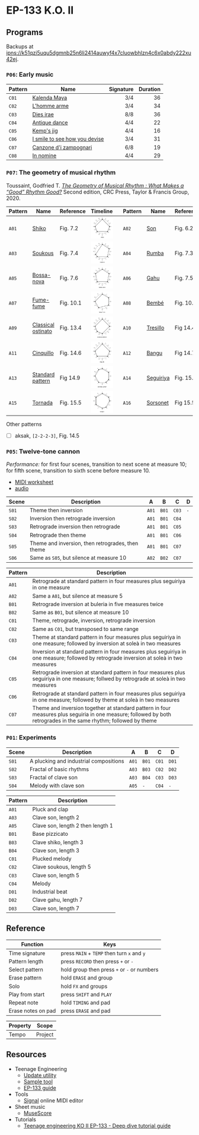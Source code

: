 # EP-133 K.O. II


## Programs

Backups at [ipns://k51qzi5uqu5dgmnb25n6li2414auwyf4x7cluowbhlzn4c6x0abdy222xu42ej](http://ipfs.io/ipns/k51qzi5uqu5dgmnb25n6li2414auwyf4x7cluowbhlzn4c6x0abdy222xu42ej).


### `P06`: Early music

| Pattern | Name                                                                                | Signature | Duration |
| ------- | ----------------------------------------------------------------------------------- | --------: | -------: |
| `C01`   | [Kalenda Maya](midi/Kalenda%20maya.mid)                                             |       3/4 |       36 |
| `C02`   | [L'homme arme](midi/L%27homme%20arme.mid)                                           |       3/4 |       34 |
| `C03`   | [Dies irae](midi/Dies%20irae.mid)                                                   |       8/8 |       36 |
| `C04`   | [Antique dance](midi/Antique%20dance.mid)                                           |       4/4 |       22 |
| `C05`   | [Kemp's jig](midi/Kemp%27s%20jig.mid)                                               |       4/4 |       16 |
| `C06`   | [I smile to see how you devise](midi/I%20smile%20to%20see%20how%20you%20devise.mid) |       3/4 |       31 |
| `C07`   | [Canzone d'i zampognari](midi/Canzone%20d'i%20zampognari.mid)                       |       6/8 |       19 |
| `C08`   | [In nomine](midi/In%20nomine.mid)                                                   |       4/4 |       29 |


### `P07`: The geometry of musical rhythm

Toussaint, Godfried T. *[The Geometry of Musical Rhythm : What Makes a “Good” Rhythm Good?](https://search.worldcat.org/title/1112377436)* Second edition, CRC Press, Taylor & Francis Group, 2020.

| Pattern | Name                                               | Reference | Timeline                                                      |     | Pattern | Name                            | Reference | Timeline                                    |
| ------- | -------------------------------------------------- | --------- | ------------------------------------------------------------- | --- | ------- | ------------------------------- | --------- | ------------------------------------------- |
| `A01`   | [Shiko](midi/shiko.mid)                            | Fig. 7.2  | ![Shiko timeline](images/shiko.png)                           |     | `A02`   | [Son](midi/son.mid)             | Fig. 6.2  | ![Son timeline](images/son.png)             |
| `A03`   | [Soukous](midi/soukous.mid)                        | Fig. 7.4  | ![Soukous timeline](images/soukous.png)                       |     | `A04`   | [Rumba](midi/rumba.mid)         | Fig. 7.3  | ![Rumba timeline](images/rumba.png)         |
| `A05`   | [Bossa-nova](midi/bossa-nova.mid)                  | Fig. 7.6  | ![Bossa-nova timeline](images/bossa-nova.png)                 |     | `A06`   | [Gahu](midi/gahu.mid)           | Fig. 7.5  | ![Gahu timeline](images/gahu.png)           |
| `A07`   | [Fume-fume](midi/fume-fume.mid)                    | Fig. 10.1 | ![Fume-fume timeline](images/fume-fume.png)                   |     | `A08`   | [Bembé](midi/bembe.mid)         | Fig. 10.2 | ![Bembé timeline](images/bembe.png)         |
| `A09`   | [Classical ostinato](mid/classical%20ostinato.mid) | Fig. 13.4 | ![Classical ostinato timeline](images/classical-ostinato.png) |     | `A10`   | [Tresillo](midi/tresilo.mid)    | Fig 14.4  | ![Tresilo timeline](images/tresilo.png)     |
| `A11`   | [Cinquillo](midi/cinquillo.mid)                    | Fig. 14.6 | ![Cinquillo timeline](images/cinquillo.png)                   |     | `A12`   | [Bangu](midi/bangu.mid)         | Fig 14.7  | ![Bangu timeline](images/bangu.png)         |
| `A13`   | [Standard pattern](midi/standard%20pattern.mid)    | Fig 14.9  | ![Standard pattern timeline](images/standard%20pattern.png)   |     | `A14`   | [Seguiriya](midi/seguiriya.mid) | Fig. 15.4 | ![Seguiriya timeline](images/seguiriya.png) |
| `A15`   | [Tornada](midi/tornada.mid)                        | Fig. 15.5 | ![Tornada timeline](images/tornada.png)                       |     | `A16`   | [Sorsonet](midi/sorsonet.mid)   | Fig 15.5  | ![Sorsonet timeline](images/sorsonet.png)   |

Other patterns
- [ ] aksak, `[2-2-2-3]`, Fig. 14.5


### `P05`: Twelve-tone cannon

*Performance:* for first four scenes, transition to next scene at measure 10; for fifth scene, transition to sixth scene before measure 10.

- [MIDI worksheet](midi/twelve-tone%20cannon.mid)
- [audio](https://recorder.google.com/907e6e10-9eb9-4be9-b7e8-707febf18ad3)

| Scene | Description                                       | A     | B     | C     | D   |
| ----- | ------------------------------------------------- | ----- | ----- | ----- | --- |
| `S01` | Theme then inversion                              | `A01` | `B01` | `C03` | `-` |
| `S02` | Inversion then retrograde inversion               | `A01` | `B01` | `C04` |     |
| `S03` | Retrograde inversion then retrograde              | `A01` | `B01` | `C05` |     |
| `S04` | Retrograde then theme                             | `A01` | `B01` | `C06` |     |
| `S05` | Theme and inversion, then retrogrades, then theme | `A01` | `B01` | `C07` |     |
| `S06` | Same as `S05`, but silence at measure 10          | `A02` | `B02` | `C07` |     |

| Pattern | Description                                                                                                                                                        |
| ------- | ------------------------------------------------------------------------------------------------------------------------------------------------------------------ |
| `A01`   | Retrograde at standard pattern in four measures plus seguiriya in one measure                                                                                      |
| `A02`   | Same a `A01`, but silence at measure 5                                                                                                                             |
| `B01`   | Retrograde inversion at buleria in five measures twice                                                                                                             |
| `B02`   | Same as `B01`, but silence at measure 10                                                                                                                           |
| `C01`   | Theme, retrograde, inversion, retrograde inversion                                                                                                                 |
| `C02`   | Same as `C01`, but transposed to same range                                                                                                                        |
| `C03`   | Theme at standard pattern in four measures plus seguiriya in one measure; followed by inversion at soleà in two measures                                           |
| `C04`   | Inversion at standard pattern in four measures plus seguiriya in one measure; followed by retrograde inversion at soleà in two measures                            |
| `C05`   | Retrograde inversion at standard pattern in four measures plus seguiriya in one measure; follwed by retrograde at soleà in two measures                            |
| `C06`   | Retrograde at standard pattern in four measures plus seguiriya in one measure; followed by theme at soleà in two measures                                          |
| `C07`   | Theme and inversion together at standard pattern in four measures plus seguiria in one measure; followed by both retrogrades in the same rhythm; followed by theme |


### `P01`: Experiments

| Scene | Description                            | A     | B     | C     | D     |
| ----- | -------------------------------------- | ----- | ----- | ----- | ----- |
| `S01` | A plucking and industrial compositions | `A01` | `B01` | `C01` | `D01` |
| `S02` | Fractal of basic rhythms               | `A03` | `B03` | `C02` | `D02` |
| `S03` | Fractal of clave son                   | `A03` | `B04` | `C03` | `D03` |
| `S04` | Melody with clave son                  | `A05` | `-`   | `C04` | `-`   |

| Pattern | Description                       |
| ------- | --------------------------------- |
| `A01`   | Pluck and clap                    |
| `A03`   | Clave son, length 2               |
| `A05`   | Clave son, length 2 then length 1 |
| `B01`   | Base pizzicato                    |
| `B03`   | Clave shiko, length 3             |
| `B04`   | Clave son, length 3               |
| `C01`   | Plucked melody                    |
| `C02`   | Clave soukous, length 5           |
| `C03`   | Clave son, length 5               |
| `C04`   | Melody                            |
| `D01`   | Industrial beat                   |
| `D02`   | Clave gahu, length 7              |
| `D03`   | Clave son, length 7               |

## Reference

| Function           | Keys                                        |
| ------------------ | ------------------------------------------- |
| Time signature     | press `MAIN` + `TEMP` then turn `x` and `y` |
| Pattern length     | press `RECORD` then press `+` or `-`        |
| Select pattern     | hold group then press `+` or `-` or numbers |
| Erase pattern      | hold `ERASE` and group                      |
| Solo               | hold `FX` and groups                        |
| Play from start    | press `SHIFT` and `PLAY`                    |
| Repeat note        | hold `TIMING` and pad                       |
| Erase notes on pad | press `ERASE` and pad                       |

| Property | Scope   |
| -------- | ------- |
| Tempo    | Project |


## Resources

- Teenage Engineering
    - [Update utility](https://teenage.engineering/apps/update)
    - [Sample tool](https://teenage.engineering/apps/ep-sample-tool)
    - [EP-133 guide](https://teenage.engineering/guides/ep-133)
- Tools
    - [Signal](https://signal.vercel.app/) online MIDI editor
- Sheet music
    - [MuseScore](https://musescore.com/)
 - Tutorials
    - [Teenage engineering KO II EP-133 - Deep dive tutorial guide](https://youtu.be/czGfzmni7q4)
